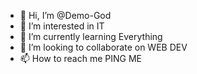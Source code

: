 - 👋 Hi, I’m @Demo-God
- 👀 I’m interested in IT
- 🌱 I’m currently learning Everything
- 💞️ I’m looking to collaborate on WEB DEV
- 📫 How to reach me PING ME

<!---
Demo-God/Demo-God is a ✨ special ✨ repository because its `README.md` (this file) appears on your GitHub profile.
You can click the Preview link to take a look at your changes.
--->
